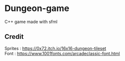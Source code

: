 # Dungeon-game
C++ game made with sfml

## Credit
Sprites : https://0x72.itch.io/16x16-dungeon-tileset \
Font : https://www.1001fonts.com/arcadeclassic-font.html

